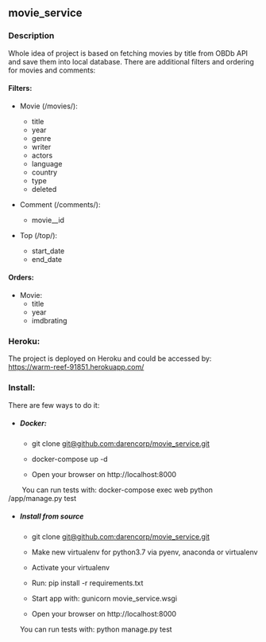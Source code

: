 ## movie_service

### Description

Whole idea of project is based on fetching movies by title from OBDb API 
and save them into local database. There are additional filters and ordering for movies and comments:
#### Filters:
* Movie (/movies/):
    * title
    * year
    * genre
    * writer
    * actors
    * language
    * country
    * type
    * deleted
    
* Comment (/comments/):
    * movie__id
    
* Top (/top/):
    * start_date
    * end_date
    
#### Orders:
* Movie:
    * title
    * year
    * imdbrating

### Heroku:

The project is deployed on Heroku and could be accessed by: https://warm-reef-91851.herokuapp.com/

### Install:
 
 There are few ways to do it:
* ##### Docker:

    * git clone [git@github.com:darencorp/movie_service.git](git@github.com:darencorp/movie_service.git)
    
    * docker-compose up -d
    
    * Open your browser on http://localhost:8000

&nbsp;&nbsp;&nbsp;&nbsp;&nbsp;&nbsp; You can run tests with:  docker-compose exec web python /app/manage.py test


* ##### Install from source

    * git clone [git@github.com:darencorp/movie_service.git](git@github.com:darencorp/movie_service.git)

    * Make new virtualenv for python3.7 via pyenv, anaconda or virtualenv
    
    * Activate your virtualenv
    
    * Run: pip install -r requirements.txt
    
    * Start app with: gunicorn movie_service.wsgi

    * Open your browser on http://localhost:8000



&nbsp;&nbsp;&nbsp;&nbsp;&nbsp; You can run tests with: python manage.py test



